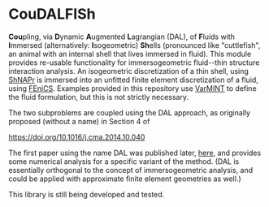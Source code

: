 # CouDALFISh
**Cou**pling, via **D**ynamic **A**ugmented **L**agrangian (DAL), of **F**luids with **I**mmersed (alternatively: **I**sogeometric) **Sh**ells (pronounced like "cuttlefish", an animal with an internal shell that lives immersed in fluid).  This module provides re-usable functionality for immersogeometric fluid--thin structure interaction analysis.  An isogeometric discretization of a thin shell, using [ShNAPr](https://github.com/david-kamensky/ShNAPr) is immersed into an unfitted finite element discretization of a fluid, using [FEniCS](https://fenicsproject.org/).  Examples provided in this repository use [VarMINT](https://github.com/david-kamensky/VarMINT) to define the fluid formulation, but this is not strictly necessary.

The two subproblems are coupled using the DAL approach, as originally proposed (without a name) in Section 4 of

  https://doi.org/10.1016/j.cma.2014.10.040

The first paper using the name DAL was published later, [here](https://doi.org/10.1142/S0218202518500537), and provides some numerical analysis for a specific variant of the method.  (DAL is essentially orthogonal to the concept of immersogeometric analysis, and could be applied with approximate finite element geometries as well.)

This library is still being developed and tested.
